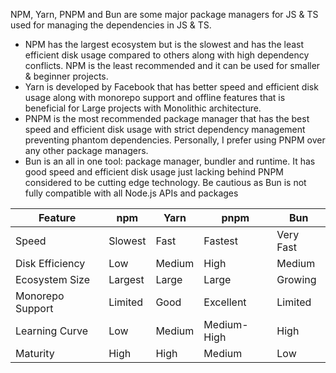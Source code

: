 NPM, Yarn, PNPM and Bun are some major package managers for JS & TS used for managing the dependencies in JS & TS. 

- NPM has the largest ecosystem but is the slowest and has the least efficient disk usage compared to others along with high dependency conflicts. NPM is the least recommended and it can be used for smaller & beginner projects. 
- Yarn is developed by Facebook that has better speed and efficient disk usage along with monorepo support and offline features that is beneficial for Large projects with Monolithic architecture. 
- PNPM is the most recommended package manager that has the best speed and efficient disk usage with strict dependency management preventing phantom dependencies. Personally, I prefer using PNPM over any other package managers.
- Bun is an all in one tool: package manager, bundler and runtime. It has good speed and efficient disk usage just lacking behind PNPM considered to be cutting edge technology. Be cautious as Bun is not fully compatible with all Node.js APIs and packages

| Feature          | npm     | Yarn   | pnpm        | Bun       |
| ---------------- | ------- | ------ | ----------- | --------- |
| Speed            | Slowest | Fast   | Fastest     | Very Fast |
| Disk Efficiency  | Low     | Medium | High        | Medium    |
| Ecosystem Size   | Largest | Large  | Large       | Growing   |
| Monorepo Support | Limited | Good   | Excellent   | Limited   |
| Learning Curve   | Low     | Medium | Medium-High | High      |
| Maturity         | High    | High   | Medium      | Low       |
